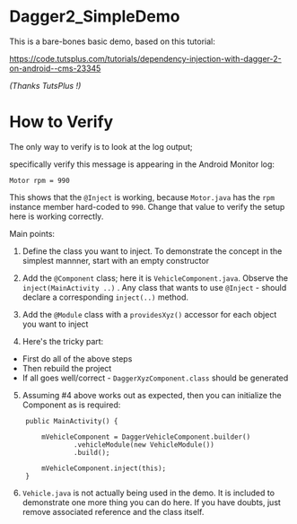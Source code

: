 # Dagger2_SimpleDemo

This is a bare-bones basic demo, based on this tutorial: 

https://code.tutsplus.com/tutorials/dependency-injection-with-dagger-2-on-android--cms-23345

_(Thanks TutsPlus !)_

# How to Verify

The only way to verify is to look at the log output; 

specifically verify this message is appearing in the Android Monitor log: 

`Motor rpm = 990`

This shows that the `@Inject` is working, because `Motor.java` has the `rpm` instance member hard-coded to `990`.  Change that value to verify the setup here is working correctly.

Main points:

1. Define the class you want to inject.  To demonstrate the concept in the simplest mannner, start with an empty constructor

2. Add the `@Component` class; here it is `VehicleComponent.java`. Observe the `inject(MainActivity ..)` .  Any class that wants to use `@Inject` - should declare a corresponding `inject(..)` method.

3. Add the `@Module` class with a `providesXyz()` accessor for each object you want to inject

4. Here's the tricky part:
 - First do all of the above steps
 - Then rebuild the project
 - If all goes well/correct - `DaggerXyzComponent.class` should be generated

5. Assuming #4 above works out as expected, then you can initialize the Component as is required:
```
    public MainActivity() {

        mVehicleComponent = DaggerVehicleComponent.builder()
                .vehicleModule(new VehicleModule())
                .build();

        mVehicleComponent.inject(this);
    }

```

6. `Vehicle.java` is not actually being used in the demo.  It is included to demonstrate one more thing you can do here.  If you have doubts, just remove associated reference and the class itself.
